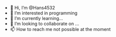 - 👋 Hi, I’m @Hans4532
- 👀 I’m interested in programming 
- 🌱 I’m currently learning... 
- 💞️ I’m looking to collaborate on ...
- 📫 How to reach me not possible at the moment 

<!---
Hans4532/Hans4532 is a ✨ special ✨ repository because its `README.md` (this file) appears on your GitHub profile.
You can click the Preview link to take a look at your changes.
--->
